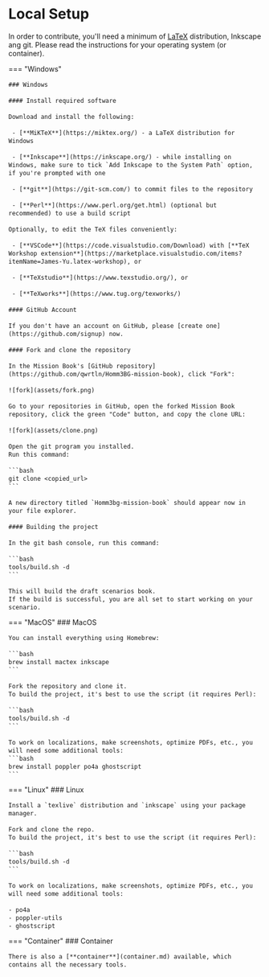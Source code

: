 # Local Setup

In order to contribute, you'll need a minimum of [LaTeX](https://en.wikipedia.org/wiki/LaTeX) distribution, Inkscape ang git.
Please read the instructions for your operating system (or container).

=== "Windows"

    ### Windows

    #### Install required software

    Download and install the following:

     - [**MiKTeX**](https://miktex.org/) - a LaTeX distribution for Windows

     - [**Inkscape**](https://inkscape.org/) - while installing on Windows, make sure to tick `Add Inkscape to the System Path` option, if you're prompted with one

     - [**git**](https://git-scm.com/) to commit files to the repository

     - [**Perl**](https://www.perl.org/get.html) (optional but recommended) to use a build script

    Optionally, to edit the TeX files conveniently:

     - [**VSCode**](https://code.visualstudio.com/Download) with [**TeX Workshop extension**](https://marketplace.visualstudio.com/items?itemName=James-Yu.latex-workshop), or

     - [**TeXstudio**](https://www.texstudio.org/), or

     - [**TeXworks**](https://www.tug.org/texworks/)

    #### GitHub Account

    If you don't have an account on GitHub, please [create one](https://github.com/signup) now.

    #### Fork and clone the repository

    In the Mission Book's [GitHub repository](https://github.com/qwrtln/Homm3BG-mission-book), click "Fork":

    ![fork](assets/fork.png)

    Go to your repositories in GitHub, open the forked Mission Book repository, click the green "Code" button, and copy the clone URL:

    ![fork](assets/clone.png)

    Open the git program you installed.
    Run this command:

    ```bash
    git clone <copied_url>
    ```

    A new directory titled `Homm3bg-mission-book` should appear now in your file explorer.

    #### Building the project

    In the git bash console, run this command:

    ```bash
    tools/build.sh -d
    ```

    This will build the draft scenarios book.
    If the build is successful, you are all set to start working on your scenario.

=== "MacOS"
    ### MacOS

    You can install everything using Homebrew:

    ```bash
    brew install mactex inkscape
    ```

    Fork the repository and clone it.
    To build the project, it's best to use the script (it requires Perl):

    ```bash
    tools/build.sh -d
    ```

    To work on localizations, make screenshots, optimize PDFs, etc., you will need some additional tools:
    ```bash
    brew install poppler po4a ghostscript
    ```


=== "Linux"
    ### Linux

    Install a `texlive` distribution and `inkscape` using your package manager.

    Fork and clone the repo.
    To build the project, it's best to use the script (it requires Perl):

    ```bash
    tools/build.sh -d
    ```

    To work on localizations, make screenshots, optimize PDFs, etc., you will need some additional tools:

    - po4a
    - poppler-utils
    - ghostscript

=== "Container"
    ### Container

    There is also a [**container**](container.md) available, which contains all the necessary tools.
